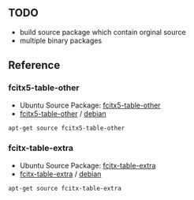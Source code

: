 

## TODO

* build source package which contain orginal source
* multiple binary packages


## Reference


### fcitx5-table-other

* Ubuntu Source Package: [fcitx5-table-other](https://packages.ubuntu.com/source/jammy/fcitx5-table-other)
* [fcitx5-table-other](https://salsa.debian.org/input-method-team/fcitx5-table-other) / [debian](https://salsa.debian.org/input-method-team/fcitx5-table-other/-/tree/master/debian)


``` sh
apt-get source fcitx5-table-other
```


### fcitx-table-extra

* Ubuntu Source Package: [fcitx-table-extra](https://packages.ubuntu.com/source/jammy/fcitx-table-extra)
* [fcitx-table-extra](https://salsa.debian.org/input-method-team/fcitx-table-extra) / [debian](https://salsa.debian.org/input-method-team/fcitx-table-extra/-/tree/master/debian)

``` sh
apt-get source fcitx-table-extra
```